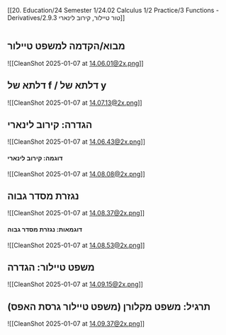 [[20. Education/24 Semester 1/24.02 Calculus 1/2 Practice/3 Functions - Derivatives/2.9.3 טור טיילור, קירוב לינארי]]
```table-of-contents
```
## מבוא/הקדמה למשפט טיילור
![[CleanShot 2025-01-07 at 14.06.01@2x.png]]
## דלתא של f / דלתא של y
![[CleanShot 2025-01-07 at 14.07.13@2x.png]]
## הגדרה: קירוב לינארי
![[CleanShot 2025-01-07 at 14.06.43@2x.png]]
#### דוגמה: קירוב לינארי
![[CleanShot 2025-01-07 at 14.08.08@2x.png]]
## נגזרת מסדר גבוה
![[CleanShot 2025-01-07 at 14.08.37@2x.png]]
#### דוגמאות: נגזרת מסדר גבוה
![[CleanShot 2025-01-07 at 14.08.53@2x.png]]
## משפט טיילור: הגדרה
![[CleanShot 2025-01-07 at 14.09.15@2x.png]]
## תרגיל: משפט מקלורן (משפט טיילור גרסת האפס)
![[CleanShot 2025-01-07 at 14.09.37@2x.png]]

